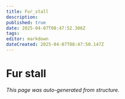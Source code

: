 ```yaml
---
title: Fur_stall
description: 
published: true
date: 2025-04-07T08:47:52.306Z
tags: 
editor: markdown
dateCreated: 2025-04-07T08:47:50.147Z
---
```


# Fur stall

*This page was auto-generated from structure.*